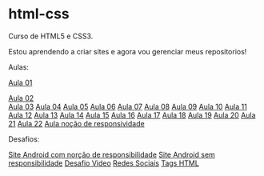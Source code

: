 # html-css
 Curso de HTML5 e CSS3.

 Estou aprendendo a criar sites e agora vou gerenciar meus repositorios!

Aulas:

 <a href="https://francivaldop.github.io/html-css/aulas/aula01/index.html">Aula 01</a>
 

 <a href="https://francivaldop.github.io/html-css/aulas/aula02/index.html">Aula 02</a>
 <br>
 <a href="https://francivaldop.github.io/html-css/aulas/aula03/index.html">Aula 03</a>
 <a href="https://francivaldop.github.io/html-css/aulas/aula04/index.html">Aula 04</a>
 <a href="https://francivaldop.github.io/html-css/aulas/aula05/index.html">Aula 05</a>
 <a href="https://francivaldop.github.io/html-css/aulas/aula06/index.html">Aula 06</a>
 <a href="https://francivaldop.github.io/html-css/aulas/aula07/index.html">Aula 07</a>
 <a href="https://francivaldop.github.io/html-css/aulas/aula08/index.html">Aula 08</a>
 <a href="https://francivaldop.github.io/html-css/aulas/aula09/index.html">Aula 09</a>
 <a href="https://francivaldop.github.io/html-css/aulas/aula10/index.html">Aula 10</a>
 <a href="https://francivaldop.github.io/html-css/aulas/aula11/index.html">Aula 11</a>
 <a href="https://francivaldop.github.io/html-css/aulas/aula12/index.html">Aula 12</a>
 <a href="https://francivaldop.github.io/html-css/aulas/aula13/index.html">Aula 13</a>
 <a href="https://francivaldop.github.io/html-css/aulas/aula14/index.html">Aula 14</a>
 <a href="https://francivaldop.github.io/html-css/aulas/aula15/index.html">Aula 15</a>
 <a href="https://francivaldop.github.io/html-css/aulas/aula16/index.html">Aula 16</a>
 <a href="https://francivaldop.github.io/html-css/aulas/aula17/index.html">Aula 17</a>
 <a href="https://francivaldop.github.io/html-css/aulas/aula18/index.html">Aula 18</a>
 <a href="https://francivaldop.github.io/html-css/aulas/aula19/index.html">Aula 19</a>
 <a href="https://francivaldop.github.io/html-css/aulas/aula20/index.html">Aula 20</a>
 <a href="https://francivaldop.github.io/html-css/aulas/aula21/index.html">Aula 21</a>
 <a href="https://francivaldop.github.io/html-css/aulas/aula22/index.html">Aula 22</a>
 <a href="https://francivaldop.github.io/html-css/aulas/responsividade/index.html">Aula noção de responsividade</a>
 
 Desafios:

  <a href="https://francivaldop.github.io/html-css/desafios/d10site/index.html">Site Android com norção de responsibilidade</a>
  <a href="https://francivaldop.github.io/html-css/desafios/desafio10site/index.html">Site Android sem responsibilidade</a>
  <a href="https://francivaldop.github.io/html-css/desafios/desafiovideo/index.html">Desafio Video</a>
  <a href="https://francivaldop.github.io/html-css/desafios/redessociais/index.html">Redes Sociais</a>
  <a href="https://francivaldop.github.io/html-css/desafios/tagshtml/index.html">Tags HTML</a>